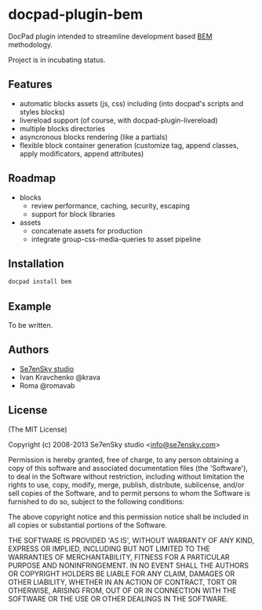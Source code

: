 docpad-plugin-bem
=================

DocPad plugin intended to streamline development based [BEM](http://bem.info/) methodology.

Project is in incubating status.

## Features
 - automatic blocks assets (js, css) including (into docpad's scripts and styles blocks)
 - livereload support (of course, with docpad-plugin-livereload)
 - multiple blocks directories
 - asyncronous blocks rendering (like a partials)
 - flexible block container generation (customize tag, append classes, apply modificators, append attributes)

## Roadmap
 - blocks
   - review performance, caching, security, escaping
   - support for block libraries
 - assets
   - concatenate assets for production
   - integrate group-css-media-queries to asset pipeline

## Installation
```bash
docpad install bem
```

## Example
To be written.

## Authors
 - [Se7enSky studio](http://www.se7ensky.com/)
 - Ivan Kravchenko @krava
 - Roma @romavab

## License

(The MIT License)

Copyright (c) 2008-2013 Se7enSky studio &lt;info@se7ensky.com&gt;

Permission is hereby granted, free of charge, to any person obtaining
a copy of this software and associated documentation files (the
'Software'), to deal in the Software without restriction, including
without limitation the rights to use, copy, modify, merge, publish,
distribute, sublicense, and/or sell copies of the Software, and to
permit persons to whom the Software is furnished to do so, subject to
the following conditions:

The above copyright notice and this permission notice shall be
included in all copies or substantial portions of the Software.

THE SOFTWARE IS PROVIDED 'AS IS', WITHOUT WARRANTY OF ANY KIND,
EXPRESS OR IMPLIED, INCLUDING BUT NOT LIMITED TO THE WARRANTIES OF
MERCHANTABILITY, FITNESS FOR A PARTICULAR PURPOSE AND NONINFRINGEMENT.
IN NO EVENT SHALL THE AUTHORS OR COPYRIGHT HOLDERS BE LIABLE FOR ANY
CLAIM, DAMAGES OR OTHER LIABILITY, WHETHER IN AN ACTION OF CONTRACT,
TORT OR OTHERWISE, ARISING FROM, OUT OF OR IN CONNECTION WITH THE
SOFTWARE OR THE USE OR OTHER DEALINGS IN THE SOFTWARE.
